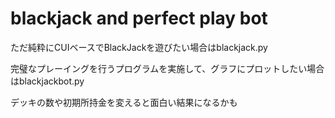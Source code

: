 # blackjack and perfect play bot
ただ純粋にCUIベースでBlackJackを遊びたい場合はblackjack.py

完璧なプレーイングを行うプログラムを実施して、グラフにプロットしたい場合はblackjackbot.py

デッキの数や初期所持金を変えると面白い結果になるかも

